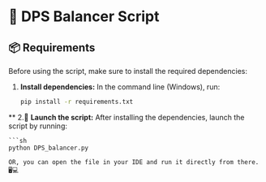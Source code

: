 # 🔫 DPS Balancer Script

## 📦 Requirements
Before using the script, make sure to install the required dependencies:

1. **Install dependencies:**
   In the command line (Windows), run:
   ```sh
   pip install -r requirements.txt
**
2.🚀 **Launch the script:** 
    After installing the dependencies, launch the script by running:

    ```sh
    python DPS_balancer.py
    
    OR, you can open the file in your IDE and run it directly from there. 🖥️💻